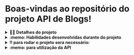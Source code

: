 # Boas-vindas ao repositório do projeto API de Blogs!

<details>
  <summary><strong>👨‍💻 Detalhes do projeto</strong></summary><br />

  Blogs API é uma API e um banco de dados para a produção de conteúdo para um blog! 

  onde foi desenvolvida uma aplicação em `Node.js` usando o pacote `sequelize` para fazer um `CRUD` de posts desevolvendo:

  1. endpoints que estarão conectados ao seu banco de dados seguindo os princípios do REST;

  2. um post onde é necessário usuário e login, portanto será trabalhada a **relação entre** `user` e `post`; 

  3. a utilização de categorias para os posts, trabalhando, assim, a **relação de** `posts` para `categories` e de `categories` para `posts`.

<br />
</details>
<details>
  <summary><strong>:memo: Habilidades desenvolvidas durante do projeto</strong></summary><br />

  Nesse projeto, foi capaz de:

  - Utilizar sequelize
  - Utilizar methodos GET POST DELETE PUT 
  - Utilizar um banco de dados dinâmico
  - Validar senhas utilizando jwt
  - Validar inputs utilizando joi
  - Utilizar arquitetura Model Service Controller
  - Criar Banco de dados MySql
  
</details>

<details>
  <summary><strong>‼️ para rodar o projeto sera necessário: </strong></summary><br />

  1. Clone o repositório

  - Use o comando: `git clone https://github.com/HocineSehanine/blogs-API-project.git`.
  - Entre na pasta do repositório que você acabou de clonar:
    - `cd recipes-app`

  2. Instale as dependências e inicialize o projeto

  - Instale as dependências:
    - `npm install`
   
  3. Rodar os containers
   
  - Rodar docker:
    - `docker-compose up -d`
    
  4. Criar banco de dados 
  
  - Configurar a conexão com banco de dados
   **Você irá precisar configurar as variáveis de ambiente para uso do MySQL.** Você pode usar esse [Arquivo de variáveis de ambiente](https://github.com/HocineSehanine/blogs-API-project/blob/main/.env.example) como referência.

  O arquivo a seguir, contém um modelo das variáveis de ambiente utilizadas no projeto. Para o contexto de teste local, é importante configurar as variáveis: `MYSQL_HOST`, `MYSQL_PORT`, `MYSQL_USER`, `MYSQL_PASSWORD`:

  > 👉 `.env.example`
  ```env
       #### SERVER VARS
       NODE_ENV=development
       API_PORT=3000
       API_HOST=localhost
       #### DATABASE VARS
       MYSQL_HOST=localhost
       MYSQL_PORT=3306
       MYSQL_DB_NAME=blogs-api
       MYSQL_USER=root
       MYSQL_PASSWORD=password
       #### SECRECT VARS
       JWT_SECRET=suaSenhaSecreta
  ```
  #### Variável `JWT_SECRET`:
  
  Esta variável de ambiente deverá ser utilizada tanto para criar o token quanto para verificá-lo. Os teste locais e o avaliador vão utilizar a variável de ambiente `JWT_SECRET` para testar os requisitos

  - Criar banco de dados e rodar migrations:
    - `npm run prestart`
  - Rodar seedres:
    - `npm run seed`
  - Rodar servidor:
    - `npm run debug`
     
</details>
<details>
  <summary><strong>:memo: para utilização da API</strong></summary><br />
 utilização dos methodos
   

  - POST http://localhost:3000/login
    - `esse endpoint é muito importante pra gerar um token que sera necessário nos proximos passos onde devemos declara o seguinte objeto no body:`
    ``` json {
        "email": "lewishamilton@gmail.com",
        "password": "123456"
      
  
  
  - POST http://localhost:3000/user
    - `esse endpoint será utilisado para criar um novo usuário onde devemos declarar o seguinte objeto no body:`
  
       ``` json {
          "displayName": "Brett Wiltshire",
          "email": "brett@email.com",
          "password": "123456",
          "image": "http://4.bp.blogspot.com/_YA50adQ-7vQ/S1gfR_6ufpI/AAAAAAAAAAk/1ErJGgRWZDg/S45/brett.png"
          // a imagem não é obrigatória
        
  
  
  - GET http://localhost:3000/user
    - `esse endpoint será utilisado para listar todos os usuários`
    - `e será necessário declarar um token válido`
    
  - GET http://localhost:3000/user/:id
    - `esse endpoint será utilisado para listar um usuário pelo seu id`
    - `e será necessário declarar um token válido`
      
  - POST http://localhost:3000/categories
    - `esse endpoint será utilisado para adicionar uma nova categoria onde devemos declarar o seguinte objeto no body:`
  

      ``` json {
          "name": "Typescript"
        
    
  - GET http://localhost:3000/categories
    - `esse endpoint será utilisado para listar todas as categorias`
    - `e será necessário declarar um token válido`
      
  - POST http://localhost:3000/post
    - `esse endpoint será utilisado para adicionar um novo post onde devemos declara o seguinte objeto no body:`
  

      ```json {
          "title": "Latest updates, August 1st",
          "content": "The whole text for the blog post goes here in this key",
          "categoryIds": [1, 2]
        
    
  - GET http://localhost:3000/post
      - `esse endpoint será capaz de trazer todos os blogs post`
      - `e será necessário declarar um token válido`
  
  - GET http://localhost:3000/post/:id
      - `esse endpoint será capaz de trazer um post pelo seu id`
      - `e será necessário declarar um token válido`
    
  - POST http://localhost:3000/post/:id
      - `esse endpoint será utilisado para editar um post onde devemos declara o seguinte objeto no body:`
      -  `e será necessário declarar um token válido`
  

      ``` json {
          "title": "Latest updates, August 1st",
          "content": "The whole text for the blog post goes here in this key"
        
    
   - DELETE http://localhost:3000/post/:id
      - `esse endpoint será utilisado para deletar um post declarando seu id`
      - `e será necessário declarar um token válido `
  
   - DELETE http://localhost:3000/user/me
      - `esse endpoint será utilisado para deletar um usuario atraves de id retirado do token`
      - `e será necessário declarar um token válido `
  
   - DELETE http://localhost:3000//post/search?q=:searchTerm
      - `esse endpoint será capaz de trazer os blogs post baseados no q do banco de dados, se ele existir`
      - `e será necessário declarar um token valido`
</details>
